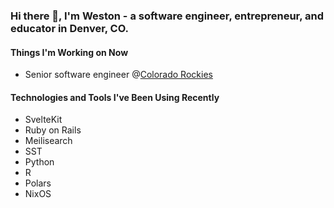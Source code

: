 ### Hi there 👋, I'm Weston - a software engineer, entrepreneur, and educator in Denver, CO.

#### Things I'm Working on Now
- Senior software engineer @[Colorado Rockies](https://rockies.com)

#### Technologies and Tools I've Been Using Recently
- SvelteKit
- Ruby on Rails
- Meilisearch
- SST
- Python
- R
- Polars
- NixOS

